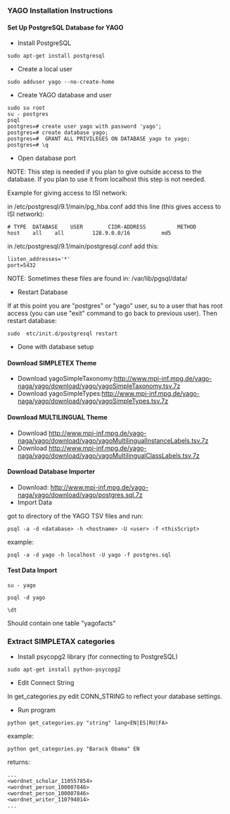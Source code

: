 ### YAGO Installation Instructions

#### Set Up PostgreSQL Database for YAGO

* Install PostgreSQL
```
sudo apt-get install postgresql
```

* Create a local user
```
sudo adduser yago --no-create-home
```

* Create YAGO database and user
```
sudo su root
su - postgres
psql
postgres=# create user yago with password 'yago';
postgres=# create database yago;
postgres=#  GRANT ALL PRIVILEGES ON DATABASE yago to yago;
postgres=# \q
```

* Open database port 

NOTE: This step is needed if you plan to give outside access to the database. If you plan to use it from localhost this step is not needed.

Example for giving access to ISI network:

in /etc/postgresql/9.1/main/pg_hba.conf
add this line (this gives access to ISI network):
```
# TYPE  DATABASE    USER        CIDR-ADDRESS          METHOD
host    all    all         128.9.0.0/16          md5
```

in /etc/postgresql/9.1/main/postgresql.conf
add this:
```
listen_addresses='*'
port=5432
```

NOTE: Sometimes these files are found in: /var/lib/pgsql/data/


* Restart Database

If at this point you are "postgres" or "yago" user, su to a user that has root access (you can use "exit" command to go back to previous user). Then restart database:
```
sudo  etc/init.d/postgresql restart
```



* Done with database setup

#### Download SIMPLETEX Theme

* Download yagoSimpleTaxonomy:http://www.mpi-inf.mpg.de/yago-naga/yago/download/yago/yagoSimpleTaxonomy.tsv.7z
* Download yagoSimpleTypes:http://www.mpi-inf.mpg.de/yago-naga/yago/download/yago/yagoSimpleTypes.tsv.7z

#### Download MULTILINGUAL Theme

* Download http://www.mpi-inf.mpg.de/yago-naga/yago/download/yago/yagoMultilingualInstanceLabels.tsv.7z
* Download http://www.mpi-inf.mpg.de/yago-naga/yago/download/yago/yagoMultilingualClassLabels.tsv.7z

#### Download Database Importer

* Download: http://www.mpi-inf.mpg.de/yago-naga/yago/download/yago/postgres.sql.7z
* Import Data

got to directory of the YAGO TSV files and run:
```
psql -a -d <database> -h <hostname> -U <user> -f <thisScript>
```
example:
```
psql -a -d yago -h localhost -U yago -f postgres.sql
```

#### Test Data Import
`su - yago`

`psql -d yago`

`\dt`

Should contain one table "yagofacts"

### Extract SIMPLETAX categories

* Install psycopg2 library (for connecting to PostgreSQL)

```
sudo apt-get install python-psycopg2
```
* Edit Connect String

In get_categories.py edit CONN_STRING to reflect your database
settings.

* Run program

```
python get_categories.py "string" lang<EN|ES|RU|FA>
```

example:
```
python get_categories.py "Barack Obama" EN
```

returns:
```
...
<wordnet_scholar_110557854>
<wordnet_person_100007846>
<wordnet_person_100007846>
<wordnet_writer_110794014>
...
```

